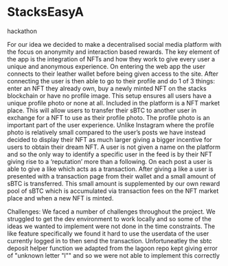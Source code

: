 # StacksEasyA
hackathon


For our idea we decided to make a decentralised social media platform with the focus on anonymity and interaction based rewards. The key element of the app is the integration of NFTs and how they work to give every user a unique and anonymous experience. On entering the web app the user connects to their leather wallet before being given access to the site. After connecting the user is then able to go to their profile and do 1 of 3 things: enter an NFT they already own, buy a newly minted NFT on the stacks blockchain or have no profile image. This setup ensures all users have a unique profile photo or none at all. Included in the platform is a NFT market place. This will allow users to transfer their sBTC to another user in exchange for a NFT to use as their profile photo. The profile photo is an important part of the user experience. Unlike Instagram where the profile photo is relatively small compared to the user’s posts we have instead decided to display their NFT as much larger giving a bigger incentive for users to obtain their dream NFT. A user is not given a name on the platform and so the only way to identify a specific user in the feed is by their NFT giving rise to a ‘reputation’ more than a following. On each post a user is able to give a like which acts as a transaction. After giving a like a user is presented with a transaction page from their wallet and a small amount of sBTC is transferred. This small amount is supplemented by our own reward pool of sBTC which is accumulated via transaction fees on the NFT market place and when a new NFT is minted. 

Challenges:
We faced a number of challenges throughout the project. We struggled to get the dev environment to work locally and so some of the ideas we wanted to implement were not done in the time constraints. The like feature specifically we found it hard to use the userdata of the user currently logged in to then send the transaction. Unfortuneatley the sbtc deposit helper function we adapted from the lagoon repo kept giving error of "unknown letter "l"" and so we were not able to implement this correctly
